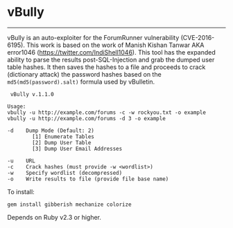 # vBully
____

vBully is an auto-exploiter for the ForumRunner vulnerability (CVE-2016-6195). This work is based on the work of Manish Kishan Tanwar AKA error1046 (https://twitter.com/IndiShell1046). This tool has the expanded ability to parse the results post-SQL-Injection and grab the dumped user table hashes. It then saves the hashes to a file and proceeds to crack (dictionary attack) the password hashes based on the `md5(md5(password).salt)` formula used by vBulletin.  

```
 vBully v.1.1.0

Usage:
vbully -u http://example.com/forums -c -w rockyou.txt -o example
vbully -u http://example.com/forums -d 3 -o example

-d    Dump Mode (Default: 2)
        [1] Enumerate Tables
        [2] Dump User Table
        [3] Dump User Email Addresses

-u    URL
-c    Crack hashes (must provide -w <wordlist>)
-w    Specify wordlist (decompressed)
-o    Write results to file (provide file base name)
```

To install: 

    gem install gibberish mechanize colorize

Depends on Ruby v2.3 or higher. 
